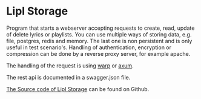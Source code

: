 # Lipl Storage

Program that starts a webserver accepting requests to create, read, update of delete lyrics or playlists.
You can use multiple ways of storing data, e.g. file, postgres, redis and memory. The last one is non persistent and is only useful in test scenario's.
Handling of authentication, encryption or compression can be done by a reverse proxy server, for example apache.

The handling of the request is using [warp](https://crates.io/crates/warp) or [axum](https://crates.io/crates/axum).

The rest api is documented in a swagger.json file.

[The Source code of Lipl Storage](https://www.github.com/paulusminus/lipl-storage) can be found on Github.